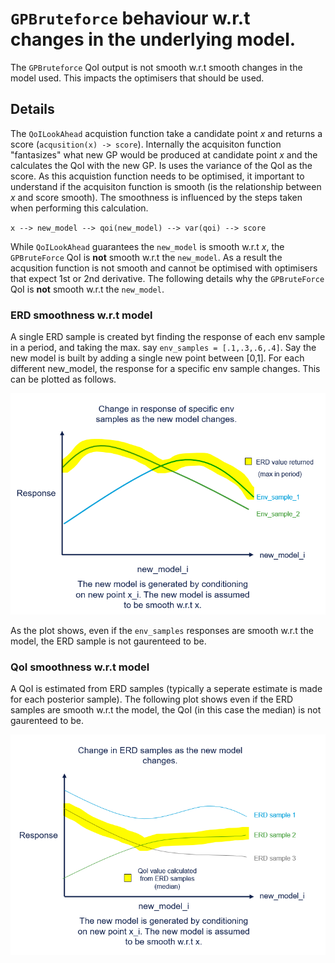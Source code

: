 # `GPBruteforce` behaviour w.r.t changes in the underlying model.
The `GPBruteforce` QoI output is not smooth w.r.t  smooth changes in the model used. This impacts the optimisers that should be used.

## Details
The  `QoILookAhead` acquistion function take a candidate point $x$ and returns a score (`acqusition(x) -> score`). Internally the acquisiton function "fantasizes" what new GP would be produced at candidate point $x$ and the calculates the QoI with the new GP. Is uses the variance of the QoI as the score. As this acquistion function needs to be optimised, it important to understand if the acquisiton function is smooth (is the relationship between $x$ and score smooth). The smoothness is influenced by the steps taken when performing this calculation.

`x --> new_model --> qoi(new_model) --> var(qoi) --> score`


While `QoILookAhead` guarantees the `new_model` is smooth w.r.t $x$, the `GPBruteForce` QoI is **not** smooth w.r.t the `new_model`. As a result the acqusition function is not smooth and cannot be optimised with optimisers that expect 1st or 2nd derivative. The following details why the `GPBruteForce` QoI is **not** smooth w.r.t the `new_model`.

### ERD smoothness w.r.t model
A single ERD sample is created byt finding the response of each env sample in a period, and taking the max. say `env_samples = [.1,.3,.6,.4]`. Say the new model is built by adding a single new point between [0,1]. For each different new_model, the response for a specific env sample changes. This can be plotted as follows.

![erd_smoothness](img/gpbruteforce/erd_smoothness.png)

As the plot shows, even if the `env_samples` responses are smooth w.r.t the model, the ERD sample is not gaurenteed to be.

### QoI smoothness w.r.t model
A QoI is estimated from ERD samples (typically a seperate estimate is made for each posterior sample). The following plot shows even if the ERD samples are smooth w.r.t the model, the QoI (in this case the median) is not gaurenteed to be.

![qoi_smoothness](img/gpbruteforce/qoi_smoothness.png)
